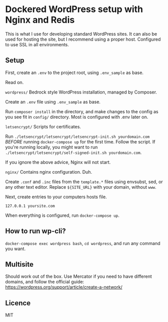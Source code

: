 # Dockered WordPress setup with Nginx and Redis

This is what I use for developing standard WordPress sites. It can also be used for hosting the site, but I recommend using a proper host.
Configured to use SSL in all environments.

## Setup
First, create an `.env` to the project root, using `.env_sample` as base.

Read on.

`wordpress/` Bedrock style WordPress installation, managed by Composer.

Create an `.env` file using `.env_sample` as base.

Run `composer install` in the directory, and make changes to the config as you see fit in `config/` directory. Most is configured with .env later on.

`letsencrypt/` Scripts for certificates.

Run `./letsencrypt/letsencrypt/letsencrypt-init.sh yourdomain.com` *BEFORE* running `docker-compose up` for the first time. Follow the script.
If you're running locally, you might want to run `./letsencrypt/letsencrypt/self-signed-init.sh yourdomain.com`.

If you ignore the above advice, Nginx will not start.

`nginx/` Contains nginx configuration. Duh.

Create `.conf` and `.inc` files from the `template.*` files using envsubst, sed, or any other text editor. Replace `${SITE_URL}` with your domain, without `www`.


Next, create entries to your computers hosts file.

```
127.0.0.1 yoursite.com
```

When everything is configured, run `docker-compose up`.

## How to run wp-cli?
`docker-compose exec wordpress bash`, `cd wordpress`, and run any command you want.

## Multisite
Should work out of the box. Use Mercator if you need to have different domains, and follow the official guide: https://wordpress.org/support/article/create-a-network/

## Licence
MIT
